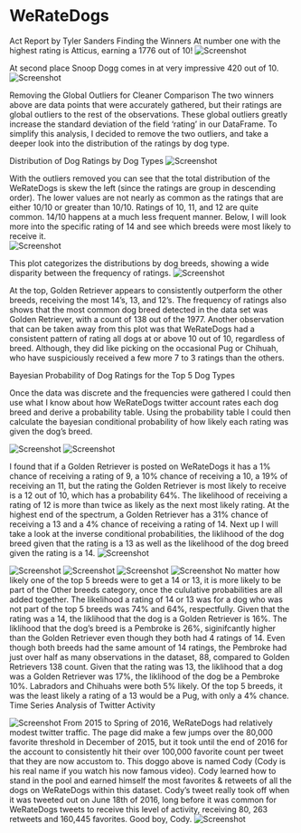 # WeRateDogs


Act Report by Tyler Sanders
Finding the Winners
At number one with the highest rating is Atticus, earning a 1776 out of 10! 
![Screenshot](blogpics/Picture1.jpg)

At second place Snoop Dogg comes in at very impressive 420 out of 10.
![Screenshot](blogpics/Picture2.jpg)

Removing the Global Outliers for Cleaner Comparison
The two winners above are data points that were accurately gathered, but their ratings are global outliers to the rest of the observations. These global outliers greatly increase the standard deviation of the field ‘rating’ in our DataFrame.
To simplify this analysis, I decided to remove the two outliers, and take a deeper look into the distribution of the ratings by dog type.

Distribution of Dog Ratings by Dog Types
![Screenshot](blogpics/Picture3.jpg)

With the outliers removed you can see that the total distribution of the WeRateDogs is skew the left (since the ratings are group in descending order). 
The lower values are not nearly as common as the ratings that are either 10/10 or greater than 10/10. Ratings of 10, 11, and 12 are quite common. 
14/10 happens at a much less frequent manner. Below, I will look more into the specific rating of 14 and see which breeds were most likely to receive it.  
![Screenshot](blogpics/Picture4.jpg)

This plot categorizes the distributions by dog breeds, showing a wide disparity between the frequency of ratings.
![Screenshot](blogpics/Picture5.jpg)

At the top, Golden Retriever appears to consistently outperform the other breeds, receiving the most 14’s, 13, and 12’s. The frequency of ratings also shows that the most common dog breed detected in the data set was Golden Retriever, with a count of 138 out of the 1977. 
Another observation that can be taken away from this plot was that WeRateDogs had a consistent pattern of rating all dogs at or above 10 out of 10, regardless of breed. 
Although, they did like picking on the occasional Pug or Chihuah, who have suspiciously received a few more 7 to 3 ratings than the others.   

Bayesian Probability of Dog Ratings for the Top 5 Dog Types

Once the data was discrete and the frequencies were gathered I could then use what I know about how WeRateDogs twitter account rates each dog breed and derive a probability table. 
Using the probability table I could then calculate the bayesian conditional probability of how likely each rating was given the dog’s breed. 


![Screenshot](blogpics/Picture6.jpg)
![Screenshot](blogpics/Picture7.jpg)

I found that if a Golden Retriever is posted on WeRateDogs it has a 1% chance of receiving a rating of 9, a 10% chance of receiving a 10, a 19% of receiving an 11, but the rating the Golden Retriever is most likely to receive is a 12 out of 10, which has a probability 64%. The likelihood of receiving a rating of 12 is more than twice as likely as the next most likely rating. 
At the highest end of the spectrum, a Golden Retriever has a 31% chance of receiving a 13 and a 4% chance of receiving a rating of 14. Next up I will take a look at the inverse conditional probabilities, the liklihood of the dog breed given that the rating is a 13 as well as the likelihood of the dog breed given the rating is a 14.
![Screenshot](blogpics/Picture8.jpg)


![Screenshot](blogpics/Picture9.jpg)
![Screenshot](blogpics/Picture10.jpg)
![Screenshot](blogpics/Picture11.jpg)
![Screenshot](blogpics/Picture12.jpg)
No matter how likely one of the top 5 breeds were to get a 14 or 13, it is more likely to be part of the Other breeds category, once the cululative probabilities are all added together. The likelihood a rating of 14 or 13 was for a dog who was not part of the top 5 breeds was 74% and 64%, respectfully. 
Given that the rating was a 14, the liklihood that the dog is a Golden Retriever is 16%. The liklihood that the dog’s breed is a Pembroke is 26%, siginifcantly higher than the Golden Retriever even though they both had 4 ratings of 14.  Even though both breeds had the same amount of 14 ratings, the Pembroke had just over half as many observations in the dataset, 88, compared to Golden Retrievers 138 count. 
Given that the rating was 13, the liklihood that a dog was a Golden Retriever was 17%, the liklihood of the dog be a Pembroke 10%. Labradors and Chihuahs were both 5% likely. Of the top 5 breeds, it was the least likely a rating of a 13 would be a Pug, with only a 4% chance.
Time Series Analysis of Twitter Activity


![Screenshot](blogpics/Picture13.jpg)
From 2015 to Spring of 2016, WeRateDogs had relatively modest twitter traffic.  The page did make a few jumps over the 80,000 favorite threshold in December of 2015, but it took until the end of 2016 for the account to consistently hit their over 100,000 favorite count per tweet that they are now accustom to. 
This doggo above is named Cody (Cody is his real name if you watch his now famous video).  Cody learned how to stand in the pool and earned himself the most favorites & retweets of all the dogs on WeRateDogs within this dataset. Cody’s tweet really took off when it was tweeted out on June 18th of 2016, long before it was common for WeRateDogs tweets to receive this level of activity, receiving 80, 263 retweets and 160,445 favorites. Good boy, Cody. 
![Screenshot](blogpics/Picture14.png)

